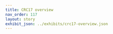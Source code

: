 ```yaml
---
title: CRC17 overview
nav_order: 117
layout: story
exhibit_json: ../exhibits/crc17-overview.json
---
```

